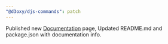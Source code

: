 ```yaml
---
"@d3oxy/djs-commands": patch
---
```


Published new [Documentation](https://djscommands.deoxy.dev) page, Updated README.md and package.json with documentation info.
